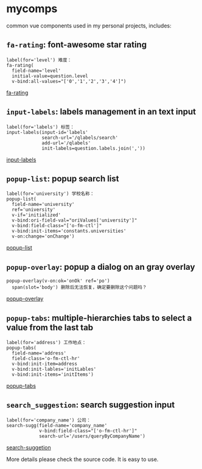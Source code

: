 # mycomps
common vue components used in my personal projects, includes:

## `fa-rating`: font-awesome star rating

```pug
label(for='level') 难度：
fa-rating(
  field-name='level'
  initial-value=question.level
  v-bind:all-values="['0','1','2','3','4']")
```

[fa-rating](doc/fa-rating.png)

## `input-labels`: labels management in an text input

```pug
label(for='labels') 标签：
input-labels(input-id='labels'
             search-url='/qlabels/search'
             add-url='/qlabels'
             init-labels=question.labels.join(','))
```

[input-labels](doc/input-labels.png)

## `popup-list`: popup search list

```pug
label(for='university') 学校名称：
popup-list(
  field-name='university'
  ref='university'
  v-if='initialized'
  v-bind:ori-field-val="oriValues['university']"
  v-bind:field-class="['o-fm-ctl']"
  v-bind:init-items='constants.universities'
  v-on:change='onChange')
```

[popup-list](doc/popup-list.png)

## `popup-overlay`: popup a dialog on an gray overlay

```pug
popup-overlay(v-on:ok='onOk' ref='po')
  span(slot='body') 删除后无法恢复，确定要删除这个问题吗？
```

[popup-overlay](doc/popup-overlay.png)

## `popup-tabs`: multiple-hierarchies tabs to select a value from the last tab

```pug
label(for='address') 工作地点：
popup-tabs( 
  field-name='address'
  field-class='o-fm-ctl-hr'
  v-bind:init-item=address
  v-bind:init-lables='initLables'
  v-bind:init-items='initItems')
```

[popup-tabs](doc/popup-tabs.png)

## `search_suggestion`: search suggestion input

```pug
label(for='company_name') 公司：
search-sugg(field-name='company_name'
            v-bind:field-class="['o-fm-ctl-hr']"
            search-url='/users/queryByCompanyName')
```

[search-suggetion](doc/search-suggestion.png)

More details please check the source code. It is easy to use.

